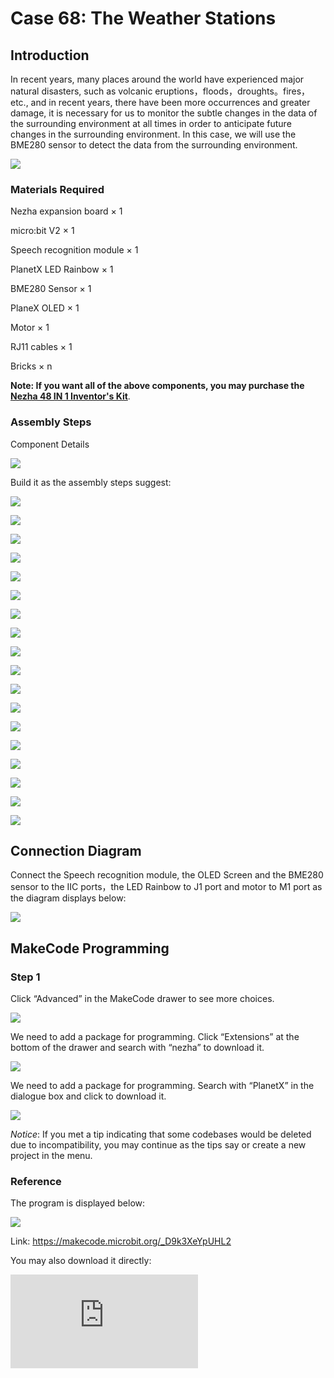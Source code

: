 # Case 68: The Weather Stations

## Introduction

In recent years, many places around the world have experienced major natural disasters, such as volcanic eruptions，floods，droughts。fires，etc., and in recent years, there have been more occurrences and greater damage, it is necessary for us to monitor the subtle changes in the data of the surrounding environment at all times in order to anticipate future changes in the surrounding environment. In this case, we will use the BME280 sensor to detect the data from the surrounding environment.

![](./images/68_1.png)

### Materials Required

Nezha expansion board × 1

micro:bit V2 × 1

Speech recognition module × 1

PlanetX LED Rainbow × 1

BME280 Sensor × 1

PlaneX OLED × 1

Motor × 1

RJ11 cables × 1

Bricks × n

**Note: If you want all of the above components, you may purchase the [Nezha 48 IN 1 Inventor's Kit](https://www.elecfreaks.com/nezha-inventor-s-kit-for-micro-bit-without-micro-bit-board.html)**.



### Assembly Steps

Component Details

![](./images/68_2.png)

Build it as the assembly steps suggest:

![](./images/68_3.png)

![](./images/68_4.png)

![](./images/68_5.png)

![](./images/68_6.png)

![](./images/68_7.png)

![](./images/68_8.png)

![](./images/68_9.png)

![](./images/68_10.png)

![](./images/68_11.png)

![](./images/68_12.png)

![](./images/68_13.png)

![](./images/68_14.png)

![](./images/68_15.png)

![](./images/68_16.png)

![](./images/68_17.png)

![](./images/68_18.png)

![](./images/68_19.png)

![](./images/68_20.png)

## Connection Diagram

Connect the Speech recognition module, the OLED Screen and the BME280 sensor to the IIC ports，the LED Rainbow to J1 port and motor to M1 port as the diagram displays below:

![](./images/68_21.png)


##  MakeCode Programming

### Step 1

Click “Advanced” in the MakeCode drawer to see more choices.



![](./images/49_10.png)



We need to add a package for programming. Click “Extensions” at the bottom of the drawer and search with “nezha” to download it.



![](./images/49_11.png)



We need to add a package for programming. Search with “PlanetX” in the dialogue box and click to download it.

![](./images/49_12.png)



*Notice*: If you met a tip indicating that some codebases would be deleted due to incompatibility, you may continue as the tips say or create a new project in the menu.

### Reference

The program is displayed below:

![](./images/68_22.png)

Link: https://makecode.microbit.org/_D9k3XeYpUHL2

You may also download it directly:

<div
    style={{
        position: 'relative',
        paddingBottom: '60%',
        overflow: 'hidden',
    }}
>
    <iframe
        src="https://makecode.microbit.org/_D9k3XeYpUHL2"
        frameborder="0"
        sandbox="allow-popups allow-forms allow-scripts allow-same-origin"
        style={{
            position: 'absolute',
            width: '100%',
            height: '100%',
        }}
    />
</div>

### Result

When we say "start device", the weather station will start itself, the motor will start to rotate, and the colored light ring will cycle through the rainbow lights. When we say the learning phrase (in this case, "show ambient data"), the OLED display will show the data. When we say "stop the device", the motor will stop rotating, the color ring will stop cycling the rainbow lights, and the OLED display will clear the data.

![](./images/68_23.gif)

